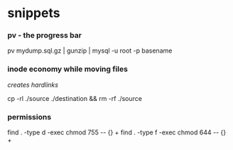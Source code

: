 snippets
==

### pv - the progress bar
pv mydump.sql.gz | gunzip | mysql -u root -p basename

### inode economy while moving files
*creates hardlinks*

cp -rl ./source ./destination && rm -rf ./source

### permissions
find . -type d -exec chmod 755 -- {} + 
find . -type f -exec chmod 644 -- {} + 